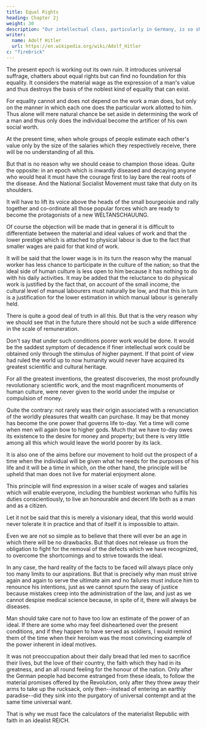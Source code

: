 ```yaml
---
title: Equal Rights
heading: Chapter 2j
weight: 30
description: "Our intellectual class, particularly in Germany, is so shut up in itself and fossilized that it lacks living contact with the classes beneath it"
writer:
  name: Adolf Hitler
  url: https://en.wikipedia.org/wiki/Adolf_Hitler
c: "firebrick"
---
```



The present epoch is working out its own ruin. It introduces universal suffrage, chatters about equal rights but can find no foundation for this equality. It considers the material wage as the expression of a man's value and thus destroys the basis of the noblest kind of equality that can exist. 

For equality cannot and does not depend on the work a man does, but only on the manner in which each one does the particular work allotted to him. Thus alone will mere natural chance be set aside in determining the work of a man and thus only does the individual become the artificer of his own social worth. 

At the present time, when whole groups of people estimate each other's value only by the size of the salaries which they respectively receive, there will be no understanding of all this. 

But that is no reason why we should cease to champion those ideas. Quite the opposite: in an epoch which is inwardly diseased and decaying anyone who would heal it must have the courage first to lay bare the real roots of the disease. And the National  Socialist Movement must take that duty on its shoulders. 

It will have to lift its voice above the heads of the small bourgeoisie and rally together and co-ordinate all those popular forces which are ready to become the protagonists of a new WELTANSCHAUUNG. 

Of course the objection will be made that in general it is difficult to differentiate between the material and ideal values of work and that the lower prestige which is attached to physical labour is due to the fact that smaller wages are paid for that kind of work. 

It will be said that the lower wage is in its turn the reason why the manual worker has less chance to participate in the culture of the nation; so that the ideal side of human culture is less open to him because it has nothing to do with his daily activities. It may be added that the reluctance to do physical work is justified by the fact that, on account of the small income, the cultural level of manual
labourers must naturally be low, and that this in turn is a justification for the lower
estimation in which manual labour is generally held.

There is quite a good deal of truth in all this. But that is the very reason why we should see that in the future there should not be such a wide difference in the scale of remuneration. 

Don't say that under such conditions poorer work would be done. It would be the saddest symptom of decadence if finer intellectual work could be
obtained only through the stimulus of higher payment. If that point of view had ruled the world up to now humanity would never have acquired its greatest scientific and cultural heritage.

For all the greatest inventions, the greatest discoveries, the most profoundly revolutionary scientific work, and the most magnificent monuments of human culture, were never given to the world under the impulse or compulsion of
money. 

Quite the contrary: not rarely was their origin associated with a renunciation of the worldly pleasures that wealth can purchase.
It may be that money has become the one power that governs life to-day. Yet a time will come when men will again bow to higher gods. Much that we have to-day owes its existence to the desire for money and property; but there is very little among all this
which would leave the world poorer by its lack.

It is also one of the aims before our movement to hold out the prospect of a time when
the individual will be given what he needs for the purposes of his life and it will be a
time in which, on the other hand, the principle will be upheld that man does not live for
material enjoyment alone.

This principle will find expression in a wiser scale of wages and salaries which will enable everyone, including the humblest workman who fulfils his duties conscientiously, to live an honourable and decent life both as a man and as a
citizen. 

Let it not be said that this is merely a visionary ideal, that this world would never tolerate it in practice and that of itself it is impossible to attain.

Even we are not so simple as to believe that there will ever be an age in which there will be no drawbacks. But that does not release us from the obligation to fight for the removal of the defects which we have recognized, to overcome the shortcomings and to 
strive towards the ideal. 

In any case, the hard reality of the facts to be faced will always place only too many limits to our aspirations. But that is precisely why man must strive again and again to serve the ultimate aim and no failures must induce him to renounce his intentions, just as we cannot spurn the sway of justice because mistakes creep into the administration of the law, and just as we cannot despise medical science because, in spite of it, there will always be diseases.

Man should take care not to have too low an estimate of the power of an ideal. If there are some who may feel disheartened over the present conditions, and if they happen to have served as soldiers, I would remind them of the time when their heroism was the most convincing example of the power inherent in ideal motives. 

It was not preoccupation about their daily bread that led men to sacrifice their lives, but the love of their country, the faith which they had in its greatness, and an all round feeling for the honour of the nation. Only after the German people had become estranged from these ideals, to follow the material promises offered by the Revolution, only after they threw away their arms to take up the rucksack, only then--instead of entering an earthly paradise--did they sink into the purgatory of universal contempt and at the same time universal want.

That is why we must face the calculators of the materialist Republic with faith in an idealist REICH. 

